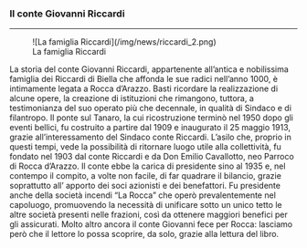 ### Il conte Giovanni Riccardi

---

<figure>
  ![La famiglia Riccardi](/img/news/riccardi_2.png)
  <figcaption class="text-center">
    La famiglia Riccardi
  </figcaption>
</figure>

La storia del conte Giovanni Riccardi, appartenente all’antica e  nobilissima famiglia dei Riccardi di Biella che affonda le sue radici nell’anno 1000,  è intimamente legata  a Rocca d’Arazzo. Basti ricordare  la realizzazione di alcune opere, la creazione di istituzioni che rimangono, tuttora, a testimonianza  del suo operato più che decennale, in qualità di Sindaco e di filantropo.
Il ponte sul Tanaro, la cui ricostruzione terminò nel  1950 dopo gli eventi bellici, fu costruito a partire dal 1909 e inaugurato il 25 maggio 1913, grazie all’interessamento del  Sindaco conte Riccardi.
L’asilo che, proprio in questi tempi, vede la possibilità di ritornare luogo utile alla collettività, fu fondato nel 1903 dal conte Riccardi e da Don  Emilio Cavallotto, neo Parroco di Rocca d’Arazzo. Il conte ebbe  la carica di presidente sino al 1935 e, nel contempo il compito, a volte non facile, di far quadrare il bilancio, grazie soprattutto all’ apporto dei  soci azionisti e dei benefattori.
Fu  presidente anche della società incendi “La Rocca” che operò prevalentemente nel capoluogo, promuovendo la necessità di unificare sotto un unico tetto le altre società presenti nelle frazioni, così da ottenere maggiori benefici per gli assicurati.
Molto altro ancora il conte Giovanni fece per Rocca: lasciamo però che il lettore lo possa scoprire, da solo, grazie alla lettura del libro.

